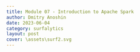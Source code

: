 ```yaml
---
title: Module 07 - Introduction to Apache Spark
author: Dmitry Anoshin 
date: 2023-06-04
category: surfalytics
layout: post
cover: \assets\surf2.svg
---
```

